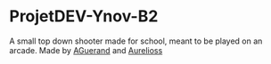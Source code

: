 # ProjetDEV-Ynov-B2

A small top down shooter made for school, meant to be played on an arcade.
Made by [AGuerand](https://github.com/AGuerand) and [Aurelioss](https://github.com/Aurelioss)
